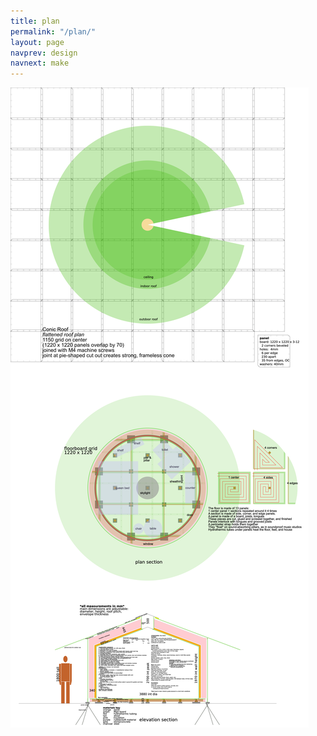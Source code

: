 ```yaml
---
title: plan
permalink: "/plan/"
layout: page
navprev: design
navnext: make
---
```


![plan: conic](/img/plan/image/conic.png)

<!---
[![plan: toilet frame](/img/plan/image/toilet-frame.png)](/img/plan/toilet-frame.pdf)


--->
